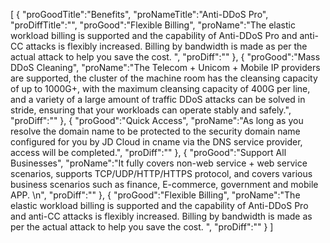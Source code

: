 [
	{
		"proGoodTitle":"Benefits",
		"proNameTitle":"Anti-DDoS Pro",
		"proDiffTitle":"",
		"proGood":"Flexible Billing",
		"proName":"The elastic workload billing is supported and the capability of Anti-DDoS Pro and anti-CC attacks is flexibly increased. Billing by bandwidth is made as per the actual attack to help you save the cost. ",
		"proDiff":""
	},
	{
		"proGood":"Mass DDoS Cleaning",
		"proName":"The Telecom + Unicom + Mobile IP providers are supported, the cluster of the machine room has the cleansing capacity of up to 1000G+, with the maximum cleansing capacity of 400G per line, and a variety of a large amount of traffic DDoS attacks can be solved in stride, ensuring that your workloads can operate stably and safely.",
		"proDiff":""
	},
	{
		"proGood":"Quick Access",
		"proName":"As long as you resolve the domain name to be protected to the security domain name configured for you by JD Cloud in cname via the DNS service provider, access will be completed.",
		"proDiff":""
	},
	{
		"proGood":"Support All Businesses",
		"proName":"It fully covers non-web service + web service scenarios, supports TCP/UDP/HTTP/HTTPS protocol, and covers various business scenarios such as finance, E-commerce, government and mobile APP. \n",
		"proDiff":""
	},
	{
		"proGood":"Flexible Billing",
		"proName":"The elastic workload billing is supported and the capability of Anti-DDoS Pro and anti-CC attacks is flexibly increased. Billing by bandwidth is made as per the actual attack to help you save the cost. ",
		"proDiff":""
	}
]